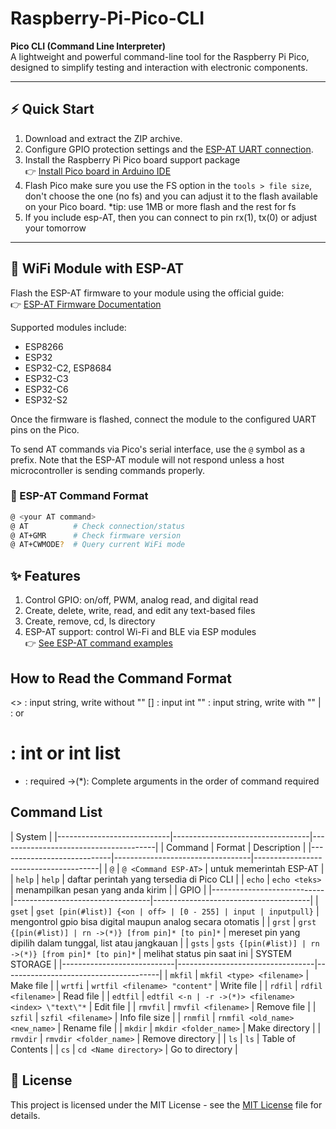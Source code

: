 # Raspberry-Pi-Pico-CLI

**Pico CLI (Command Line Interpreter)**  
A lightweight and powerful command-line tool for the Raspberry Pi Pico, designed to simplify testing and interaction with electronic components.

---

## ⚡ Quick Start

1. Download and extract the ZIP archive.
2. Configure GPIO protection settings and the [ESP-AT UART connection](#-wifi-module-with-esp-at).
3. Install the Raspberry Pi Pico board support package  
   👉 [Install Pico board in Arduino IDE](https://docs.arduino.cc/hardware/raspberry-pi-pico/)
4. Flash Pico make sure you use the FS option in the ```tools > file size```, don't choose the one (no fs) and you can adjust it to the flash available on your Pico board.
*tip: use 1MB or more flash and the rest for fs
5. If you include esp-AT, then you can connect to pin rx(1), tx(0) or adjust your tomorrow

---

## 📡 WiFi Module with ESP-AT

Flash the ESP-AT firmware to your module using the official guide:  
👉 [ESP-AT Firmware Documentation](https://docs.espressif.com/projects/esp-at/en/latest/esp32c3/)

Supported modules include:
- ESP8266  
- ESP32  
- ESP32-C2, ESP8684  
- ESP32-C3  
- ESP32-C6  
- ESP32-S2

Once the firmware is flashed, connect the module to the configured UART pins on the Pico.

To send AT commands via Pico's serial interface, use the `@` symbol as a prefix. Note that the ESP-AT module will not respond unless a host microcontroller is sending commands properly.

### 📘 ESP-AT Command Format

```bash
@ <your AT command>
@ AT          # Check connection/status
@ AT+GMR      # Check firmware version
@ AT+CWMODE?  # Query current WiFi mode
```

## ✨ Features

1. Control GPIO: on/off, PWM, analog read, and digital read
2. Create, delete, write, read, and edit any text-based files
3. Create, remove, cd, ls directory
4. ESP-AT support: control Wi-Fi and BLE via ESP modules  
   👉 [See ESP-AT command examples](https://docs.espressif.com/projects/esp-at/en/latest/esp32c3/AT_Command_Examples/index.html)

## How to Read the Command Format
<>   : input string, write without ""
[]   : input int
""   : input string, write with ""
|    : or
#    : int or int list
*    : required
->(*): Complete arguments in the order of command required



## Command List
|                                                                 System                       |
|----------------------------|----------------------------------|---------------------------------------|
| Command                     | Format                          | Description                           |
|----------------------------|----------------------------------|---------------------------------------|
| `@`                        | `@ <Command ESP-AT>`             | untuk memerintah ESP-AT               |
| `help`                     | `help`                           | daftar perintah yang tersedia di Pico CLI |
| `echo`                     | `echo <teks>`                    | menampilkan pesan yang anda kirim |
|                                                                 GPIO                       |
|----------------------------|----------------------------------|---------------------------------------|
| `gset`                     | `gset [pin(#list)] {<on | off> | [0 - 255] | input | inputpull}` | mengontrol gpio bisa digital maupun analog secara otomatis |
| `grst`         | `grst {[pin(#list)] | rn ->(*)} [from pin]* [to pin]*` | mereset pin yang dipilih dalam tunggal, list atau jangkauan |
| `gsts` | `gsts {[pin(#list)] | rn ->(*)} [from pin]* [to pin]*` | melihat status pin saat ini
|                                                                 SYSTEM STORAGE                       |
|----------------------------|----------------------------------|---------------------------------------|
| `mkfil` | `mkfil <type> <filename>` | Make file |
| `wrtfi` | `wrtfil <filename> "content"` | Write file |
| `rdfil` | `rdfil <filename>` | Read file |
| `edtfil` | `edtfil <-n | -r ->(*)> <filename> <index> \"text\"*` | Edit file |
| `rmvfil` | `rmvfil <filename>` | Remove file |
| `szfil` | `szfil <filename>` | Info file size |
| `rnmfil` | `rnmfil <old_name> <new_name>` | Rename file |
| `mkdir` | `mkdir <folder_name>` | Make directory |
| `rmvdir` | `rmvdir <folder_name>` | Remove directory |
| `ls` | `ls` | Table of Contents |
| `cs` | `cd <Name directory>` | Go to directory |

## 📄 License

This project is licensed under the MIT License - see the [MIT License](https://img.shields.io/badge/license-MIT-green) file for details.

